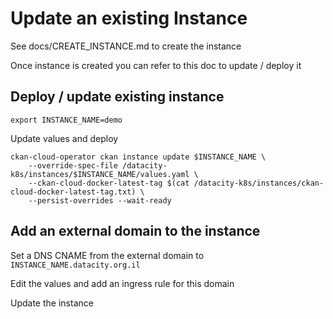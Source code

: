 # Update an existing Instance

See docs/CREATE_INSTANCE.md to create the instance

Once instance is created you can refer to this doc to update / deploy it

## Deploy / update existing instance

```
export INSTANCE_NAME=demo
```

Update values and deploy

```
ckan-cloud-operator ckan instance update $INSTANCE_NAME \
    --override-spec-file /datacity-k8s/instances/$INSTANCE_NAME/values.yaml \
    --ckan-cloud-docker-latest-tag $(cat /datacity-k8s/instances/ckan-cloud-docker-latest-tag.txt) \
    --persist-overrides --wait-ready
```

## Add an external domain to the instance

Set a DNS CNAME from the external domain to `INSTANCE_NAME.datacity.org.il`

Edit the values and add an ingress rule for this domain

Update the instance
